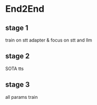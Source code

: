 # End2End

## stage 1 
train on stt adapter & focus on stt and llm 

## stage 2 
SOTA tts

## stage 3 
all params train